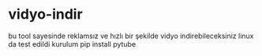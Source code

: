 # vidyo-indir
bu tool sayesinde reklamsız ve hızlı bir şekilde vidyo indirebileceksiniz linux da test edildi kurulum pip install pytube 
